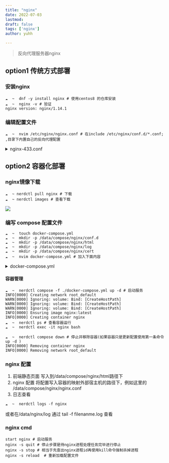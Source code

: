 ```yaml
---
title: "nginx"
date: 2022-07-03
lastmod: 
draft: false
tags: ['nginx']
author: yuhh

---
```


> 反向代理服务器nginx

## option1 传统方式部署

### 安装nginx

```shell
☁  ~  dnf -y install nginx # 使用centos8 的仓库安装
☁  ~  nginx -v # 验证
nginx version: nginx/1.14.1

```

### 编辑配置文件

```shell
☁  ~  nvim /etc/nginx/nginx.conf # 在include /etc/nginx/conf.d/*.conf; ,目录下内置自己的反向代理配置

```
<details>
    <summary>nginx-433.conf</summary>
    <pre>
        <code>
server {
        listen       443 ssl; #配置HTTPS的默认访问端口为443。如果在此处未配置HTTPS的默认访问端口，可能会导致Nginx无法启动。
        server_name  www.alkaid.club; #修改为您证书绑定的域名。
        ssl_certificate      /etc/nginx/cert/server.crt; #替换成您的证书文件的路径。
        ssl_certificate_key  /etc/nginx/cert/server.key; #替换成您的私钥文件的路径。
        ssl_session_cache    shared:SSL:1m;
        ssl_session_timeout  5m;
        ssl_ciphers  HIGH:!aNULL:!MD5; #加密套件。
        ssl_prefer_server_ciphers  on;
        location / {
                proxy_pass  http://localhost:8080;
                proxy_set_header Host $http_host;
                proxy_set_header X-Real-IP $remote_addr;
                proxy_set_header X-Forwarded-For $proxy_add_x_forwarded_for;
                # WebSocket proxying
                proxy_http_version 1.1;
                proxy_set_header Upgrade $http_upgrade;
                proxy_set_header Connection "upgrade";
                proxy_redirect off;
                proxy_read_timeout 120s;
        }
}
        </code>
    </pre>
</details>

## option2 容器化部署

### nginx镜像下载

```shell
☁  ~ nerdctl pull nginx # 下载
☁  ~ nerdctl images # 查看下载
```
![](/images/nginx.jpg)
### 编写 compose 配置文件

```shell
☁  ~  touch docker-compose.yml
☁  ~  mkdir -p /data/compose/nginx/conf.d
☁  ~  mkdir -p /data/compose/nginx/html
☁  ~  mkdir -p /data/compose/nginx/log
☁  ~  mkdir -p /data/compose/nginx/cert
☁  ~  nvim docker-compose.yml # 加入下面内容
```
<details>
    <summary>docker-compose.yml</summary>
    <pre>
        <code>
services:
  nginx:
    container_name: nginx
    image:  nginx:latest
    ports:
      - 80:80
      - 443:443
    restart: always  
    volumes:
      - /data/compose/nginx/nginx.conf:/etc/nginx/nginx.conf # 配置文件
      - /data/compose/nginx/conf.d:/etc/nginx/conf.d    # 配置文件
      - /data/compose/nginx/html:/usr/share/nginx/html  # 前端工程
      - /data/compose/nginx/log:/var/log/nginx          # 日志文件
      - /data/compose/nginx/cert:/etc/pki/nginx # HTTPS证书
        </code>
    </pre>
</details>

#### 容器管理
```
☁  ~  nerdctl compose -f ./docker-compose.yml up -d # 启动服务
INFO[0000] Creating network root_default
WARN[0000] Ignoring: volume: Bind: [CreateHostPath]
WARN[0000] Ignoring: volume: Bind: [CreateHostPath]
WARN[0000] Ignoring: volume: Bind: [CreateHostPath]
INFO[0000] Ensuring image nginx:latest
INFO[0000] Creating container nginx
☁  ~  nerdctl ps # 查看容器运行
☁  ~  nerdctl exec -it nginx bash

☁  ~  nerdctl compose down # 停止并移除容器(如果容器只是更新配置使用第一条命令 up -d )
INFO[0000] Removing container nginx
INFO[0000] Removing network root_default

```

### nginx 配置

1. 前端静态页面
    写入到/data/compose/nginx/html路径下
2. nginx 配置
    将配置写入容器的映射外部宿主机的路径下，例如这里的
    /data/compose/nginx/nginx.conf
3. 日志查看
```shell
☁  ~  nerdctl logs -f nginx 
```
或者在/data/nginx/log 通过 tail -f filenanme.log 查看

### nginx cmd

```shell
start nginx # 启动服务
nginx -s quit # 停止步骤是待nginx进程处理任务完毕进行停止
nginx -s stop # 相当于先查出nginx进程id再使用kill命令强制杀掉进程
nginx -s reload  # 重新加载配置文件
```